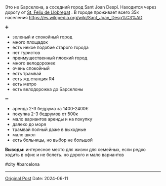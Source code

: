 Это не Барселона, а соседний город Sant Joan Despí. Находится через дорогу от [St. Feliu de Llobregat](2261.md) . В городе проживает всего 35к населения https://es.wikipedia.org/wiki/Sant_Joan_Desp%C3%AD

➕
- зеленый и спокойный город
- много площадок
- есть некое подобие старого города
- нет туристов
- преимущественный плоский город
- много велодорожек
- очень спокойный
- есть трамвай
- есть жд станция R4
- есть метро
- есть велодорожка до Барселоны

➖
- аренда 2-3 бедрума за 1400-2400€
- покупка 2-3 бедрумов от 500к
- мало вариантов аренды и на покупку
- далеко до моря
- трамвай полный даже в выходные
- мало школ
- есть больницы, но выбор не большой

**Выводы:** интересное место для жизни для семейных, если редко ходить в офис и не болеть. но дорого и мало вариантов

#city #barcelona

---
[Original Post](https://t.me/lev2tarragona/2293)
Date: 2024-06-11
